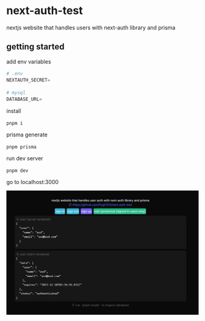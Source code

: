 # next-auth-test

nextjs website that handles users with next-auth library and prisma

## getting started

add env variables

```python
# .env
NEXTAUTH_SECRET=

# mysql
DATABASE_URL=
```

install

`pnpm i`

prisma generate

`pnpm prisma`

run dev server

`pnpm dev`

go to localhost:3000

![demo](https://github.com/frog1123/next-auth-test/blob/master/demo.png)

